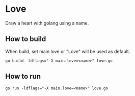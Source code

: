 # Love

Draw a heart with golang using a name.

## How to build

When build, set main.love or "Love" will be used as default.

`go build -ldflags="-X main.love=<name>" love.go`

## How to run

`go run -ldflags="-X main.love=<name>" love.go`
